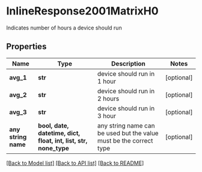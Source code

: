 # InlineResponse2001MatrixH0

Indicates number of hours a device should run

## Properties
Name | Type | Description | Notes
------------ | ------------- | ------------- | -------------
**avg_1** | **str** | device should run in 1 hour | [optional] 
**avg_2** | **str** | device should run in 2 hours | [optional] 
**avg_3** | **str** | device should run in 3 hour | [optional] 
**any string name** | **bool, date, datetime, dict, float, int, list, str, none_type** | any string name can be used but the value must be the correct type | [optional]

[[Back to Model list]](../README.md#documentation-for-models) [[Back to API list]](../README.md#documentation-for-api-endpoints) [[Back to README]](../README.md)



